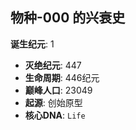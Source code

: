 ## 物种-000 的兴衰史

**诞生纪元**: 1
- **灭绝纪元**: 447
- **生命周期**: 446纪元
- **巅峰人口**: 23049
- **起源**: 创始原型
- **核心DNA**: `Life`

